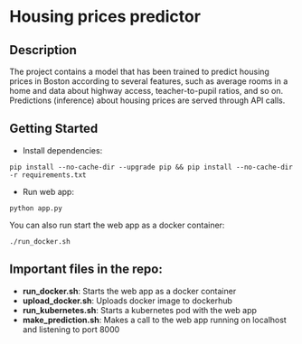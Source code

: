# Housing prices predictor

## Description

The project contains a model that has been trained to predict housing prices in Boston according to several features, 
such as average rooms in a home and data about highway access, teacher-to-pupil ratios, and so on. 
Predictions (inference) about housing prices are served through API calls. 

## Getting Started

* Install dependencies: 
```
pip install --no-cache-dir --upgrade pip && pip install --no-cache-dir -r requirements.txt
```

* Run web app:
```
python app.py
``` 

You can also run start the web app as a docker container: 
```
./run_docker.sh
```

## Important files in the repo: 

* **run_docker.sh**: Starts the web app as a docker container
* **upload_docker.sh**: Uploads docker image to dockerhub
* **run_kubernetes.sh**: Starts a kubernetes pod with the web app
* **make_prediction.sh**: Makes a call to the web app running on localhost and listening to port 8000
